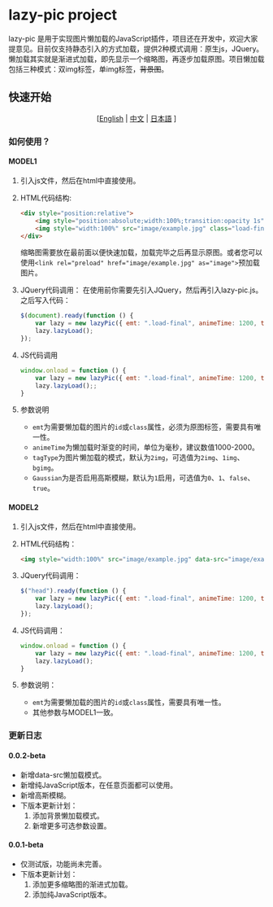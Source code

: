 # lazy-pic project

lazy-pic 是用于实现图片懒加载的JavaScript插件，项目还在开发中，欢迎大家提意见。目前仅支持静态引入的方式加载，提供2种模式调用：原生js，JQuery。懒加载其实就是渐进式加载，即先显示一个缩略图，再逐步加载原图。项目懒加载包括三种模式：双img标签，单img标签，~~背景图~~。

## 快速开始

<center>

[[English](./doc/README_EN.md) | [中文](./README.md) | [日本語](./doc/README_JP.md) ]

</center>

### 如何使用？

#### MODEL1

1. 引入js文件，然后在html中直接使用。
2. HTML代码结构:

    ```html
    <div style="position:relative">
        <img style="position:absolute;width:100%;transition:opacity 1s" src="image/example.webp" class="load-first">
        <img style="width:100%" src="image/example.jpg" class="load-final" loading="lazy">
    </div>
    ```

    缩略图需要放在最前面以便快速加载，加载完毕之后再显示原图。或者您可以使用`<link rel="preload" href="image/example.jpg" as="image">`预加载图片。

3. JQuery代码调用：
    在使用前你需要先引入JQuery，然后再引入lazy-pic.js。之后写入代码：

    ```javascript
    $(document).ready(function () {
        var lazy = new lazyPic({ emt: ".load-final", animeTime: 1200, tagType: "2img", Gaussian: 1 });
        lazy.lazyLoad();
    });
    ```

4. JS代码调用

    ```javascript
    window.onload = function () {
        var lazy = new lazyPic({ emt: ".load-final", animeTime: 1200, tagType: "2img", Gaussian: 1 });
        lazy.lazyLoad();;
    }
    ```

5. 参数说明

   - `emt`为需要懒加载的图片的`id`或`class`属性，必须为原图标签，需要具有唯一性。
   - `animeTime`为懒加载时渐变的时间，单位为毫秒，建议数值1000-2000。
   - `tagType`为图片懒加载的模式，默认为`2img`，可选值为`2img`、`1img`、`bgimg`。
   - `Gaussian`为是否启用高斯模糊，默认为`1`启用，可选值为`0`、`1`、`false`、`true`。

#### MODEL2

1. 引入js文件，然后在html中直接使用。

2. HTML代码结构：

    ```html
    <img style="width:100%" src="image/example.jpg" data-src="image/example.jpg" class="load-final" loading="lazy">
    ```

3. JQuery代码调用：

    ```javascript
    $("head").ready(function () {
        var lazy = new lazyPic({ emt: ".load-final", animeTime: 1200, tagType: "data-src"});
        lazy.lazyLoad();
    });
    ```

4. JS代码调用：

    ```javascript
    window.onload = function () {
        var lazy = new lazyPic({ emt: ".load-final", animeTime: 1200, tagType: "data-src"});
        lazy.lazyLoad();
    }
    ```

5. 参数说明：
    - `emt`为需要懒加载的图片的`id`或`class`属性，需要具有唯一性。
    - 其他参数与MODEL1一致。

### 更新日志

#### 0.0.2-beta

- 新增data-src懒加载模式。
- 新增纯JavaScript版本，在任意页面都可以使用。
- 新增高斯模糊。
- 下版本更新计划：
    1. 添加背景懒加载模式。
    2. 新增更多可选参数设置。

#### 0.0.1-beta

- 仅测试版，功能尚未完善。
- 下版本更新计划：
  1. 添加更多缩略图的渐进式加载。
  2. 添加纯JavaScript版本。
